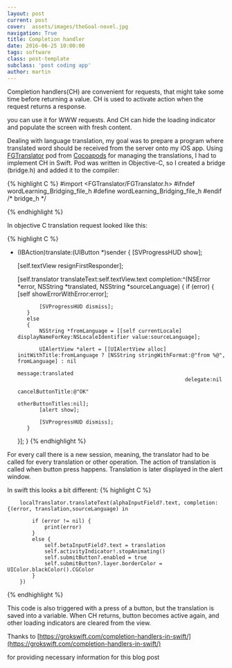 ```yaml
---
layout: post
current: post
cover:  assets/images/theGoal-novel.jpg
navigation: True
title: Completion handler
date: 2016-06-25 10:00:00
tags: software
class: post-template
subclass: 'post coding app'
author: martin
---
```


Completion handlers(CH) are convenient for requests, that might take some time before returning a value. CH is used to activate action when the request returns a response.

you can use it for WWW requests. And CH can hide the loading indicator and populate the screen with fresh content.

Dealing with language translation, my goal was to prepare a program where translated word should be received from the server onto my iOS app. Using [FGTranslator](https://github.com/gpolak/FGTranslator) pod from [Cocoapods](https://cocoapods.org/) for managing the translations, I had to implement CH in Swift. Pod was written in Objective-C, so I created a bridge (bridge.h) and added it to the compiler:


{% highlight C %}
#import <FGTranslator/FGTranslator.h>
#ifndef wordLearning_Bridging_file_h
#define wordLearning_Bridging_file_h
#endif /* bridge_h */

{% endhighlight %}


In objective C translation request looked like this:

{% highlight C %}
- (IBAction)translate:(UIButton *)sender
{
    [SVProgressHUD show];

    [self.textView resignFirstResponder];

    [self.translator translateText:self.textView.text
                   completion:^(NSError *error, NSString *translated, NSString *sourceLanguage)
    {
         if (error)
         {
             [self showErrorWithError:error];

             [SVProgressHUD dismiss];
         }
         else
         {
             NSString *fromLanguage = [[self currentLocale] displayNameForKey:NSLocaleIdentifier value:sourceLanguage];

             UIAlertView *alert = [[UIAlertView alloc] initWithTitle:fromLanguage ? [NSString stringWithFormat:@"from %@", fromLanguage] : nil
                                                             message:translated
                                                            delegate:nil
                                                   cancelButtonTitle:@"OK"
                                                   otherButtonTitles:nil];
             [alert show];

             [SVProgressHUD dismiss];
         }
     }];
}
{% endhighlight %}

For every call there is a new session, meaning, the translator had to be called for every translation or other operation.
The action of translation is called when button press happens. Translation is later displayed in the alert window.


In swift this looks a bit different:
{% highlight C %}

        localTranslator.translateText(alphaInputField?.text, completion: {(error, translation,sourceLanguage) in

            if (error != nil) {
                print(error)
            }
            else {
                self.betaInputField?.text = translation
                self.activityIndicator!.stopAnimating()
                self.submitButton?.enabled = true
                self.submitButton?.layer.borderColor = UIColor.blackColor().CGColor
            }
        })
{% endhighlight %}

This code is also triggered with a press of a button, but the translation is saved into a variable.
When CH returns, button becomes active again, and other loading indicators are cleared from the view.


Thanks to [https://grokswift.com/completion-handlers-in-swift/](https://grokswift.com/completion-handlers-in-swift/)

for providing necessary information for this blog post
